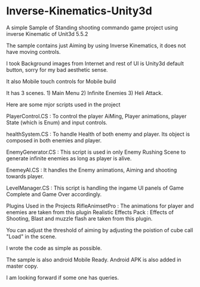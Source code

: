 # Inverse-Kinematics-Unity3d
A simple Sample of Standing shooting commando game project using inverse Kinematic of Unit3d 5.5.2

The sample contains just Aiming by using Inverse Kinematics, it does not have moving controls.

I took Background images from Internet and rest of UI is Unity3d default button, sorry for my bad aesthetic sense.

It also Mobile touch controls for Mobile build

It has 3 scenes. 1) Main Menu 2) Infinite Enemies 3) Heli Attack.

Here are some mjor scripts used in the project

PlayerControl.CS : To control the player AiMing, Player animations, player State (which is Enum) and input controls.

healthSystem.CS :  To handle Health of both enemy and player. Its object is composed in both enemies and player.

EnemyGenerator.CS : This script is used in only Enemy Rushing Scene to generate infinite enemies as long as player is alive.

EnemeyAI.CS : It handles the Enemy animations, Aiming and shooting towards player.

LevelManager.CS : This script is handling the ingame UI panels of Game Complete and Game Over accordingly.

Plugins Used in the Projects
RifleAnimsetPro : The animations for player and enemies are taken from this plugin
Realistic Effects Pack : Effects of Shooting, Blast and muzzle flash are taken from this plugin.

You can adjust the threshold of aiming by adjusting the poistion of cube call "Load" in the scene.

I wrote the code as simple as possible.

The sample is also android Mobile Ready. Android APK is also added in master copy.

I am looking forward if some one has queries.
